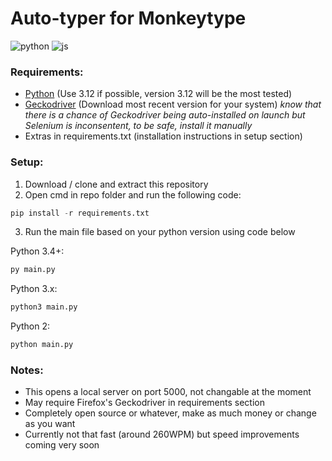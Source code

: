 # Auto-typer for Monkeytype

   <img alt="python" src="https://img.shields.io/badge/python-3776AB?style=flat-square&logo=python&logoColor=black">
   <img alt="js" src="https://img.shields.io/badge/javascript-F7DF1E?style=flat-square&logo=javascript&logoColor=black">


### Requirements:

- [Python](https://www.python.org/downloads/release/python-3121/) (Use 3.12 if possible, version 3.12 will be the most tested)
- [Geckodriver](https://github.com/mozilla/geckodriver/releases) (Download most recent version for your system)
    *know that there is a chance of Geckodriver being auto-installed on launch but Selenium is inconsentent, to be safe, install it manually*
- Extras in requirements.txt (installation instructions in setup section)

### Setup:

1. Download / clone and extract this repository
2. Open cmd in repo folder and run the following code:
```py
pip install -r requirements.txt
```

3. Run the main file based on your python version using code below

Python 3.4+:
```py
py main.py
```
Python 3.x:
```py
python3 main.py
```
Python 2:
```py
python main.py
```

### Notes:

- This opens a local server on port 5000, not changable at the moment
- May require Firefox's Geckodriver in requirements section
- Completely open source or whatever, make as much money or change as you want
- Currently not that fast (around 260WPM) but speed improvements coming very soon
